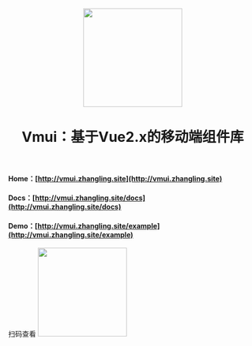 <p align="center">
    <br>
    <a href="//vmui.zhangling.site">
        <img width="200" src="http://vmui.zhangling.site/example/a95d2f8010e96ad2405784077023103c.png">
    </a>
    <br>
    <h1 align="center">Vmui：基于Vue2.x的移动端组件库</h1>
</p>
<br/>

#### Home：[http://vmui.zhangling.site](http://vmui.zhangling.site)

#### Docs：[http://vmui.zhangling.site/docs](http://vmui.zhangling.site/docs)

#### Demo：[http://vmui.zhangling.site/example](http://vmui.zhangling.site/example)
扫码查看
<img width="180" height="180" src="http://vmui.zhangling.site/img/qrcode.jpg" />

<!-- #### 参考、使用的项目

* <a href="https://github.com/ftlabs/fastclick" target="_blank">[fastclick]</a> (<a href="https://github.com/ftlabs/fastclick/blob/master/LICENSE" target="_blank">[MIT License]</a>)
* <a href="https://github.com/inorganik/CountUp.js" target="_blank">[countup.js]</a> (<a href="https://github.com/inorganik/countUp.js/blob/master/LICENSE.md" target="_blank">[MIT License]</a>)
* <a href="https://github.com/iview/iview" target="_blank">[iview]</a> (<a href="https://github.com/iview/iview/blob/2.0/LICENSE" target="_blank">[MIT License]</a>)
* <a href="https://github.com/kimmobrunfeldt/progressbar.js" target="_blank">[progressbar.js]</a> (<a href="https://github.com/kimmobrunfeldt/progressbar.js/blob/master/LICENSE" target="_blank">[MIT License]</a>)
* <a href="https://github.com/daneden/animate.css" target="_blank">[animate.css]</a> (<a href="https://github.com/daneden/animate.css/blob/master/LICENSE" target="_blank">[MIT License]</a>)
 -->
